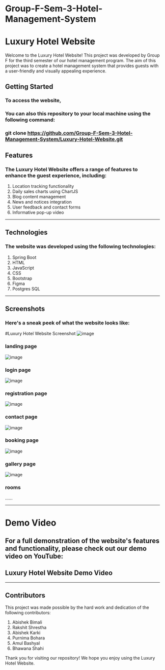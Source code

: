 # Group-F-Sem-3-Hotel-Management-System

# Luxury Hotel Website
Welcome to the Luxury Hotel Website! This project was developed by Group F for the third semester of our hotel management program. The aim of this project was to create a hotel management system that provides guests with a user-friendly and visually appealing experience.

## Getting Started
### To access the website, 
### You can also this repository to your local machine using the following command:
### git clone https://github.com/Group-F-Sem-3-Hotel-Management-System/Luxury-Hotel-Website.git

## Features
### The Luxury Hotel Website offers a range of features to enhance the guest experience, including:

1. Location tracking functionality
2. Daily sales charts using ChartJS
3. Blog content management
4. News and notices integration
5. User feedback and contact forms
6. Informative pop-up video

-------------------------------------------------------------

## Technologies

### The website was developed using the following technologies:

1. Spring Boot
2. HTML
3. JavaScript
4. CSS
5. Bootstrap
6. Figma
7. Postgres SQL

------------------------------------------------------------

## Screenshots
### Here's a sneak peek of what the website looks like:

#Luxury Hotel Website Screenshot
![image](https://user-images.githubusercontent.com/89236284/220592644-153c2040-bb23-4256-bef8-deae7cb811bc.png)
### landing page

![image](https://user-images.githubusercontent.com/89236284/220593054-354a34ec-a012-41b5-89f1-9644dae24191.png)
### login page

![image](https://user-images.githubusercontent.com/89236284/220593365-39a89713-ecb8-42cc-a507-36b0f9eb218a.png)
### registration page

![image](https://user-images.githubusercontent.com/89236284/220593649-d9a4f966-6764-4ecf-98ff-8a8d809d21fe.png)
### contact page

![image](https://user-images.githubusercontent.com/89236284/220593764-8db4c362-030c-46bb-8f34-3ed534ba4569.png)
### booking page

![image](https://user-images.githubusercontent.com/89236284/220594043-1c3f916e-0352-4398-95f0-ce6677b7e130.png)
### gallery page

![image](https://user-images.githubusercontent.com/89236284/220594261-a3ad8dd8-777c-42e1-b0f9-96037e86a109.png)
### rooms

......


----------------------------------------------------------------------------------------------------

# Demo Video
## For a full demonstration of the website's features and functionality, please check out our demo video on YouTube:

## Luxury Hotel Website Demo Video


----------------------------------------------------------------------------------------------------
## Contributors
This project was made possible by the hard work and dedication of the following contributors:

1. Abishek Bimali
2. Rakshit Shrestha
3. Abishek Karki
4. Purnima Bohara
5. Amul Bashyal
6. Bhawana Shahi

Thank you for visiting our repository! We hope you enjoy using the Luxury Hotel Website.

